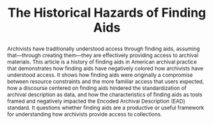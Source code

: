 ---
layout: post
title:  'The Historical Hazards of Finding Aids '
journal: The American Archivist, Vol. 82, No. 2 (Fall/Winter 2019)
link: https://doi.org/10.17723/aarc-82-02-20
abstract: Archivists have traditionally understood access through finding aids, assuming that—through creating them—they are effectively providing access to archival materials. This article is a history of finding aids in American archival practice that demonstrates how finding aids have negatively colored how archivists have understood access. It shows how finding aids were originally a compromise between resource constraints and the more familiar access that users expected, how a discourse centered on finding aids hindered the standardization of archival description as data, and how the characteristics of finding aids as tools framed and negatively impacted the Encoded Archival Description (EAD) standard. It questions whether finding aids are a productive or useful framework for understanding how archivists provide access to collections.
---
